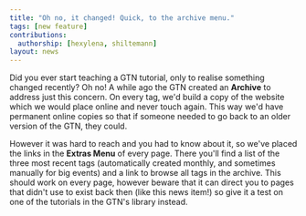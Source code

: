```yaml
---
title: "Oh no, it changed! Quick, to the archive menu."
tags: [new feature]
contributions:
  authorship: [hexylena, shiltemann]
layout: news
---
```


Did you ever start teaching a GTN tutorial, only to realise something changed recently? Oh no! A while ago the GTN created an **Archive** to address just this concern.
On every tag, we'd build a copy of the website which we would place online and never touch again. This way we'd have permanent online copies so that if someone needed to go back to an older version of the GTN, they could.

However it was hard to reach and you had to know about it, so we've placed the links in the **Extras Menu** of every page. There you'll find a list of the three most recent tags (automatically created monthly, and sometimes manually for big events) and a link to browse all tags in the archive. This should work on every page, however beware that it can direct you to pages that didn't use to exist back then (like this news item!) so give it a test on one of the tutorials in the GTN's library instead.
